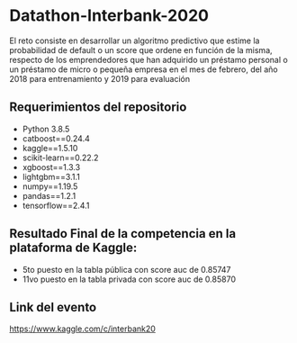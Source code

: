 # Datathon-Interbank-2020
El reto consiste en desarrollar un algoritmo predictivo que estime la probabilidad de default o un score que ordene en función de la misma, respecto de los emprendedores que han adquirido un préstamo personal o un préstamo de micro o pequeña empresa en el mes de febrero, del año 2018 para entrenamiento y 2019 para evaluación

## Requerimientos del repositorio
* Python 3.8.5
* catboost==0.24.4
* kaggle==1.5.10
* scikit-learn==0.22.2
* xgboost==1.3.3
* lightgbm==3.1.1
* numpy==1.19.5
* pandas==1.2.1
* tensorflow==2.4.1

## Resultado Final de la competencia en la plataforma de Kaggle: 
* 5to puesto en la tabla pública con score auc de 0.85747 
* 11vo puesto en la tabla privada con score auc de 0.85870 

## Link del evento
https://www.kaggle.com/c/interbank20
